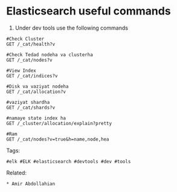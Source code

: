 # Elasticsearch useful commands

1. Under dev tools use the following commands

```
#Check Cluster
GET /_cat/health?v

#Check Tedad nodeha va clusterha
GET /_cat/nodes?v

#View Index
GET /_cat/indices?v

#Disk va vaziyat nodeha
GET /_cat/allocation?v

#vaziyat shardha
GET /_cat/shards?v

#namaye state index ha
GET /_cluster/allocation/explain?pretty

#Ram
GET /_cat/nodes?v=true&h=name,node,hea
```

Tags:
```
#elk #ELK #elasticsearch #devtools #dev #tools
```

Related:
```
* Amir Abdollahian
```
